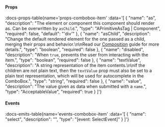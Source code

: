 <!-- This file was automatic generated. Do not edit it manually -->

#### Props
:docs-props-table{name='props-combobox-item' :data='[
  {
    "name": "as",
    "description": "The element or component this component should render as. Can be overwritten by `asChild`.",
    "type": "APrimitiveAsTag | Component",
    "required": false,
    "default": "\'div\'"
  },
  {
    "name": "asChild",
    "description": "Change the default rendered element for the one passed as a child, merging their props and behavior.\\n\\nRead our [Composition](https://akar.vinicunca.dev/core/guides/composition) guide for more details.",
    "type": "boolean",
    "required": false
  },
  {
    "name": "disabled",
    "description": "When `true`, prevents the user from interacting with the item.",
    "type": "boolean",
    "required": false
  },
  {
    "name": "textValue",
    "description": "A string representation of the item contents.\\n\\nIf the children are not plain text, then the `textValue` prop must also be set to a plain text representation, which will be used for autocomplete in the ComboBox.",
    "type": "string",
    "required": false
  },
  {
    "name": "value",
    "description": "The value given as data when submitted with a `name`.",
    "type": "AcceptableValue",
    "required": true
  }
]'} 

#### Events

:docs-emits-table{name='events-combobox-item' :data='[
  {
    "name": "select",
    "description": "",
    "type": "[event: SelectEvent<AcceptableValue>]"
  }
]'} 
